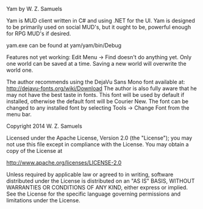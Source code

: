 Yam by W. Z.  Samuels

Yam is MUD client written in C# and using .NET for the UI. Yam is designed to 
be primarily used on social MUD's, but it ought to be, powerful enough for 
RPG MUD's if desired.

yam.exe can be found at yam/yam/bin/Debug

Features not yet working:
   Edit Menu -> Find doesn't do anything yet.
   Only one world can be saved at a time. Saving a new world will overwrite
   the world one.

The author recommends using the DejaVu Sans Mono font available at:
http://dejavu-fonts.org/wiki/Download 
The author is also fully aware that he may not have the best taste in fonts. 
This font will be used by default if installed, otherwise the default font will 
be Courier New. The font can be changed to any installed font by selecting 
Tools -> Change Font from the menu bar.


Copyright 2014 W. Z. Samuels

Licensed under the Apache License, Version 2.0 (the "License");
you may not use this file except in compliance with the License.
You may obtain a copy of the License at

   http://www.apache.org/licenses/LICENSE-2.0

Unless required by applicable law or agreed to in writing, software
distributed under the License is distributed on an "AS IS" BASIS,
WITHOUT WARRANTIES OR CONDITIONS OF ANY KIND, either express or implied.
See the License for the specific language governing permissions and
limitations under the License.

